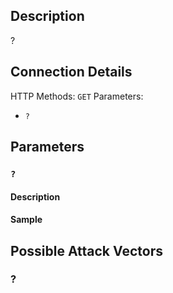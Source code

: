 ## Description

?

## Connection Details

HTTP Methods: `GET`
Parameters: 
- `?`

## Parameters 

### `?`

#### Description

#### Sample


## Possible Attack Vectors

### ?



